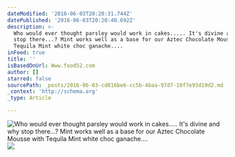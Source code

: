 ```yaml
---
dateModified: '2016-06-03T20:20:31.744Z'
datePublished: '2016-06-03T20:20:40.692Z'
description: >-
  Who would ever thought parsley would work in cakes..... It's divine and why
  stop there...? Mint works well as a base for our Aztec Chocolate Mousse with
  Tequila Mint white choc ganache....
inFeed: true
title: ''
isBasedOnUrl: Www.food52.com
author: []
starred: false
sourcePath: _posts/2016-06-03-cd816be6-cc5b-4baa-97d7-10f7e93d19d2.md
_context: 'http://schema.org'
_type: Article

---
```

![Who would ever thought parsley would work in cakes..... It's divine and why stop there...? Mint works well as a base for our Aztec Chocolate Mousse with Tequila Mint white choc ganache....](https://the-grid-user-content.s3-us-west-2.amazonaws.com/c39fa7eb-2265-4264-ae3d-b728987ce221.jpg)
![](https://the-grid-user-content.s3-us-west-2.amazonaws.com/478482e2-e9f3-499a-9c90-ff5b13223fab.jpg)